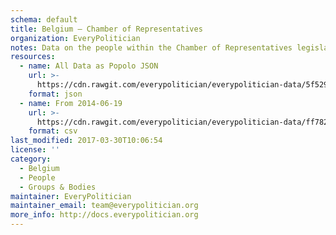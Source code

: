 ```yaml
---
schema: default
title: Belgium — Chamber of Representatives
organization: EveryPolitician
notes: Data on the people within the Chamber of Representatives legislature of Belgium.
resources:
  - name: All Data as Popolo JSON
    url: >-
      https://cdn.rawgit.com/everypolitician/everypolitician-data/5f529c2d9b188f99b5eabfc7bde75e7b865b1460/data/Belgium/Representatives/ep-popolo-v1.0.json
    format: json
  - name: From 2014-06-19
    url: >-
      https://cdn.rawgit.com/everypolitician/everypolitician-data/ff7829091883dabd4b0521922dff997863a22a23/data/Belgium/Representatives/term-54.csv
    format: csv
last_modified: 2017-03-30T10:06:54
license: ''
category:
  - Belgium
  - People
  - Groups & Bodies
maintainer: EveryPolitician
maintainer_email: team@everypolitician.org
more_info: http://docs.everypolitician.org
---
```


